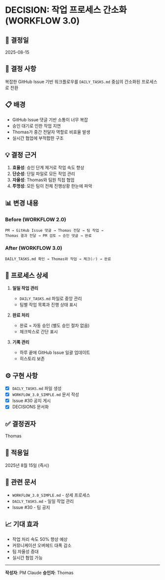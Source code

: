 # DECISION: 작업 프로세스 간소화 (WORKFLOW 3.0)

## 📅 결정일
2025-08-15

## 🎯 결정 사항
복잡한 GitHub Issue 기반 워크플로우를 `DAILY_TASKS.md` 중심의 간소화된 프로세스로 전환

## 📋 배경
- GitHub Issue 댓글 기반 소통이 너무 복잡
- 승인 대기로 인한 작업 지연
- Thomas가 중간 전달자 역할로 비효율 발생
- 실시간 협업에 부적합한 구조

## 💡 결정 근거
1. **효율성**: 승인 단계 제거로 작업 속도 향상
2. **단순성**: 단일 파일로 모든 작업 관리
3. **자율성**: Thomas와 팀원 직접 협업
4. **투명성**: 모든 팀이 전체 진행상황 한눈에 파악

## 📊 변경 내용

### Before (WORKFLOW 2.0)
```
PM → GitHub Issue 댓글 → Thomas 전달 → 팀 작업 → 
Thomas 결과 전달 → PM 검토 → 승인 댓글 → 완료
```

### After (WORKFLOW 3.0)
```
DAILY_TASKS.md 확인 → Thomas와 작업 → 체크(✅) → 완료
```

## 🔄 프로세스 상세

1. **일일 작업 관리**
   - `DAILY_TASKS.md` 파일로 중앙 관리
   - 팀별 작업 목록과 진행 상태 표시

2. **완료 처리**
   - 완료 = 자동 승인 (별도 승인 절차 없음)
   - 체크박스로 간단 표시

3. **기록 관리**
   - 하루 끝에 GitHub Issue 일괄 업데이트
   - 히스토리 보존

## ⚙️ 구현 사항
- [x] `DAILY_TASKS.md` 파일 생성
- [x] `WORKFLOW_3.0_SIMPLE.md` 문서 작성
- [x] Issue #30 공지 게시
- [x] DECISIONS 문서화

## ✅ 결정권자
Thomas

## 📌 적용일
2025년 8월 15일 (즉시)

## 🔗 관련 문서
- `WORKFLOW_3.0_SIMPLE.md` - 상세 프로세스
- `DAILY_TASKS.md` - 일일 작업 관리
- Issue #30 - 팀 공지

## 📈 기대 효과
- 작업 처리 속도 50% 향상 예상
- 커뮤니케이션 오버헤드 대폭 감소
- 팀 자율성 증대
- 실시간 협업 가능

---

**작성자**: PM Claude
**승인자**: Thomas